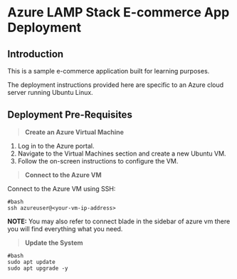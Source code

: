 # Azure LAMP Stack E-commerce App Deployment

## Introduction
This is a sample e-commerce application built for learning purposes.

The deployment instructions provided here are specific to an Azure cloud server running Ubuntu Linux.

## Deployment Pre-Requisites

>**Create an Azure Virtual Machine**

1. Log in to the Azure portal.
2. Navigate to the Virtual Machines section and create a new Ubuntu VM.
3. Follow the on-screen instructions to configure the VM.

>**Connect to the Azure VM**

Connect to the Azure VM using SSH:
``` 
#bash
ssh azureuser@<your-vm-ip-address>
```
**NOTE:** You may also refer to connect blade in the sidebar of azure vm there you will find everything what you need.

>**Update the System**
```
#bash
sudo apt update
sudo apt upgrade -y
```

